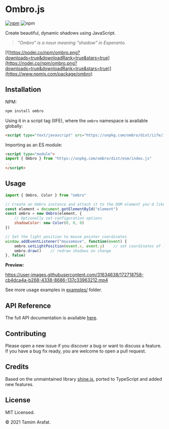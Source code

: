 # Ombro.js

[![npm](https://img.shields.io/npm/v/ombro?color=%23CC3534&logo=npm)](https://www.npmjs.com/package/ombro)
![npm](https://img.shields.io/npm/dm/ombro)

Create beautiful, dynamic shadows using JavaScript.

> _"Ombro" is a noun meaning "shadow" in Esperanto._

[![https://nodei.co/npm/ombro.png?downloads=true&downloadRank=true&stars=true](https://nodei.co/npm/ombro.png?downloads=true&downloadRank=true&stars=true)](https://www.npmjs.com/package/ombro)

## Installation

NPM:
```sh
npm install ombro
```

Using it in a script tag (IIFE), where the `ombro` namespace is available globally:
```html
<script type="text/javascript" src="https://unpkg.com/ombro/dist/iife/index.js"></script>
```

Importing as an ES module:
```html
<script type="module">
import { Ombro } from "https://unpkg.com/ombro/dist/esm/index.js"
...
</script>
```

## Usage

```js
import { Ombro, Color } from "ombro"

// Create an Ombro instance and attach it to the DOM element you'd like to shine
const element = document.getElementById("element")
const ombro = new Ombro(element, {
    // Optionally set configuration options
    shadowColor: new Color(0, 0, 0)
})

// Set the light position to mouse pointer coordinates
window.addEventListener("mousemove", function(event) {
    ombro.setLightPosition(event.x, event.y)	// set coordinates of light position
    ombro.draw()	// redraw shadows on change
}, false)
```
**Preview:**


https://user-images.githubusercontent.com/31634638/172718758-cb4dca4a-b268-4338-8686-137c33963212.mp4


See more usage examples in [examples/](https://github.com/arafatamim/ombro/tree/main/examples) folder.

## API Reference

The full API documentation is available [here](https://arafatamim.github.io/ombro).

## Contributing

Please open a new issue if you discover a bug or want to discuss a feature. If you have a bug fix ready, you are welcome to open a pull request.

## Credits

Based on the unmaintained library [shine.js](https://github.com/bigspaceship/shine.js), ported to TypeScript and added new features.

## License

MIT Licensed.

© 2021 Tamim Arafat.
